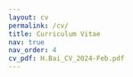 ```yaml
---
layout: cv
permalink: /cv/
title: Curriculum Vitae
nav: true
nav_order: 4
cv_pdf: H.Bai_CV_2024-Feb.pdf
---
```

<!-- 
[PDF download](/assets/pdf/example_pdf.pdf){:target="_blank"}

